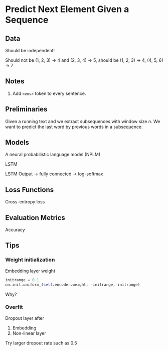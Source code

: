 # Predict Next Element Given a Sequence

## Data

Should be independent!

Should not be (1, 2, 3) -> 4 and (2, 3, 4) -> 5, should be (1, 2, 3) -> 4, (4, 5, 6) -> 7

## Notes

1. Add `<eos>` token to every sentence.

## Preliminaries

Given a running text and we extract subsequences with window size $n$. We want to predict the last word by previous words in a subsequence.

## Models

A neural probabilistic language model (NPLM)

LSTM

LSTM Output -> fully connected -> log-softmax

## Loss Functions

Cross-entropy loss

## Evaluation Metrics

Accuracy

## Tips

### Weight initialization

Embedding layer weight

```python
initrange = 0.1
nn.init.uniform_(self.encoder.weight, -initrange, initrange)
```

Why?

### Overfit

Dropout layer after

1. Embedding
2. Non-linear layer

Try larger dropout rate such as 0.5
